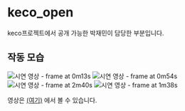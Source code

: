 # keco_open
keco프로젝트에서 공개 가능한 박재민이 담당한 부분입니다. 

## 작동 모습

![시연 영상 - frame at 0m13s](https://github.com/user-attachments/assets/bcdede52-be52-4aed-ae6d-7eb6dc53c3a9)
![시연 영상 - frame at 0m54s](https://github.com/user-attachments/assets/d007924d-5927-4169-85ff-b69a5977361a)
![시연 영상 - frame at 2m40s](https://github.com/user-attachments/assets/221377c5-941d-47eb-97fc-2ac1ab943429)
![시연 영상 - frame at 1m38s](https://github.com/user-attachments/assets/be9b1e16-431e-441c-8540-85006ca321c8)

영상은 [(여기)](https://youtu.be/dmaoPb2xRx4) 에서 볼 수 있습니다. 
